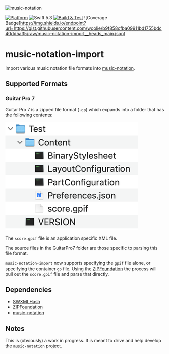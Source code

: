 ![music-notation](https://user-images.githubusercontent.com/62043/111560932-cf4d1180-8750-11eb-842e-3159015c61ab.png)

[![Platform](https://img.shields.io/badge/Platforms-macOS%20-lightgrey.svg)](https://github.com/music-notation-swift/music-notation-import)
![Swift 5.3](https://img.shields.io/badge/Swift-5.3-F28D00.svg)
[![Build & Test](https://github.com/music-notation-swift/music-notation-import/actions/workflows/build-test.yml/badge.svg)](https://github.com/music-notation-swift/music-notation-import/actions/workflows/build-test.yml)
![Coverage Badge]https://img.shields.io/endpoint?url=https://gist.githubusercontent.com/woolie/b9f858cfba09911bd1755bdc40dd5a35/raw/music-notation-import__heads_main.json)

# music-notation-import

Import various music notation file formats into [music-notation](https://github.com/music-notation-swift/music-notation).

## Supported Formats
### Guitar Pro 7

Guitar Pro 7 is a zipped file format (`.gp`) which expands into a folder that has the following contents:

![Guitar Pro 7 File Format](images/gp7-contents.png)

The `score.gpif` file is an application specific XML file.

The source files in the GuitarPro7 folder are those specific to parsing this file format.

`music-notation-import` now supports specifying the `gpif` file alone, or specifying the container `gp` file. Using the [ZIPFoundation](https://github.com/weichsel/ZIPFoundation) the process will pull out the `score.gpif` file and parse that directly.

## Dependencies

- [SWXMLHash](https://github.com/drmohundro/SWXMLHash)
- [ZIPFoundation](https://github.com/weichsel/ZIPFoundation)
- [music-notation](https://github.com/music-notation-swift/music-notation)

## Notes

This is (obviously) a work in progress. It is meant to drive and help develop the `music-notation` project.
